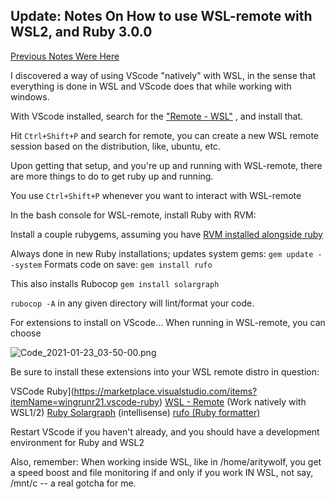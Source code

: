 ## Update: Notes On How to use WSL-remote with WSL2, and Ruby 3.0.0

 [Previous Notes Were Here](https://zeropivot.xyz/notes-on-a-ruby-30-development-environment-for-vscode-linterintellisense-on-windows-10) 



I discovered a way of using VScode "natively" with WSL, in the sense that everything is done in WSL and VScode does that while working with windows.

With VScode installed, search for the  ["Remote - WSL"](https://marketplace.visualstudio.com/items?itemName=ms-vscode-remote.remote-wsl) , and install that.

Hit `Ctrl+Shift+P` and search for remote, you can create a new WSL remote session based on the distribution, like, ubuntu, etc.

Upon getting that setup, and you're up and running with WSL-remote, there are more things to do to get ruby up and running.

You use `Ctrl+Shift+P` whenever you want to interact with WSL-remote

In the bash console for WSL-remote, install Ruby with RVM:

Install a couple rubygems, assuming you have  [RVM installed alongside ruby](https://zeropivot.xyz/setting-up-ruby-300-on-windows-10-or-wsl2-ubuntu-updated) 

Always done in new Ruby installations; updates system gems: 
`gem update --system`
Formats code on save:
`gem install rufo`

This also installs Rubocop
`gem install solargraph` 

`rubocop -A` in any given directory will lint/format your code.

For extensions to install on VScode... When running in WSL-remote, you can choose

![Code_2021-01-23_03-50-00.png](https://cdn.hashnode.com/res/hashnode/image/upload/v1611402629479/pBD8P2lHM.png)

Be sure to install these extensions into your WSL remote distro in question:

VSCode Ruby](https://marketplace.visualstudio.com/items?itemName=wingrunr21.vscode-ruby) 
 [WSL - Remote](https://marketplace.visualstudio.com/items?itemName=ms-vscode-remote.remote-wsl)  (Work natively with WSL1/2)
 [Ruby Solargraph](https://marketplace.visualstudio.com/items?itemName=castwide.solargraph)  (intellisense)
 [rufo (Ruby formatter)](https://marketplace.visualstudio.com/items?itemName=mbessey.vscode-rufo) 

Restart VScode if you haven't already, and you should have a development environment for Ruby and WSL2

Also, remember: When working inside WSL, like in /home/aritywolf, you get a speed boost and file monitoring if and only if you work IN WSL, not say, /mnt/c -- a real gotcha for me.